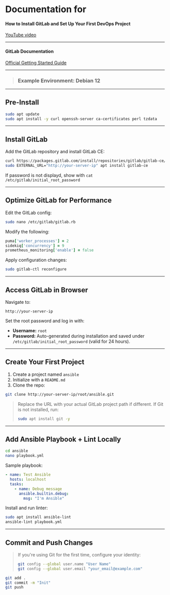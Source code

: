 # Documentation for

#### How to Install GitLab and Set Up Your First DevOps Project

[YouTube video](https://youtu.be/O-w1QaLrn-0)

---

#### GitLab Documentation

[Official Getting Started Guide](https://docs.gitlab.com/user/get_started/)

---

> ### Example Environment: Debian 12

---

## Pre-Install

```bash
sudo apt update
sudo apt install -y curl openssh-server ca-certificates perl tzdata
```

---

## Install GitLab

Add the GitLab repository and install GitLab CE:

```bash
curl https://packages.gitlab.com/install/repositories/gitlab/gitlab-ce/script.deb.sh | sudo bash
sudo EXTERNAL_URL="http://your-server-ip" apt install gitlab-ce
```

If password is not displayd, show with `cat /etc/gitlab/initial_root_password`

---

## Optimize GitLab for Performance

Edit the GitLab config:

```bash
sudo nano /etc/gitlab/gitlab.rb
```

Modify the following:

```ruby
puma['worker_processes'] = 2
sidekiq['concurrency'] = 9
prometheus_monitoring['enable'] = false
```

Apply configuration changes:

```bash
sudo gitlab-ctl reconfigure
```

---

## Access GitLab in Browser

Navigate to:

```
http://your-server-ip
```

Set the root password and log in with:

- **Username:** `root`
- **Password:** Auto-generated during installation and saved under  
  `/etc/gitlab/initial_root_password` (valid for 24 hours).

---

## Create Your First Project

1. Create a project named `ansible`
2. Initialize with a `README.md`
3. Clone the repo:

```bash
git clone http://your-server-ip/root/ansible.git
```

> Replace the URL with your actual GitLab project path if different.
> If Git is not installed, run:
> ```bash
> sudo apt install git -y
> ```

---

## Add Ansible Playbook + Lint Locally

```bash
cd ansible
nano playbook.yml
```

Sample playbook:

```yaml
- name: Test Ansible
  hosts: localhost
  tasks:
    - name: Debug message
      ansible.builtin.debug:
        msg: "I'm Ansible"
```

Install and run linter:

```bash
sudo apt install ansible-lint
ansible-lint playbook.yml
```

---

## Commit and Push Changes

> If you're using Git for the first time, configure your identity:
> ```bash
> git config --global user.name "User Name"
> git config --global user.email "your_email@example.com"
> ```

```bash
git add .
git commit -m "Init"
git push
```
